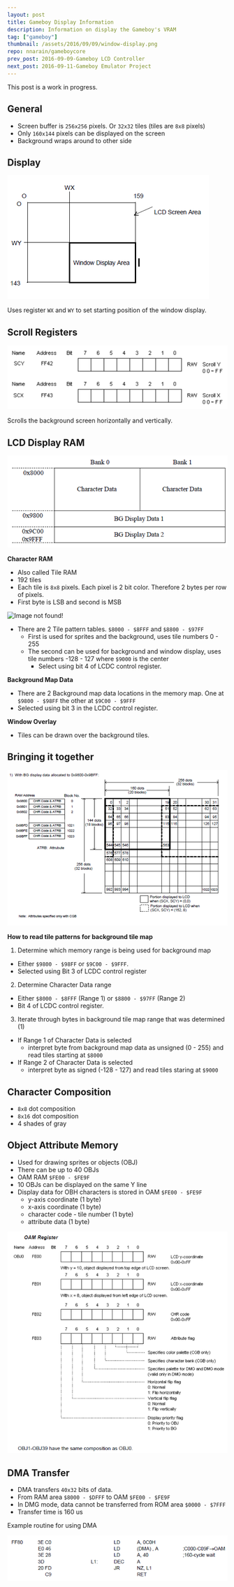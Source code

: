 ```yaml
---
layout: post
title: Gameboy Display Information
description: Information on display the Gameboy's VRAM
tag: ["gameboy"]
thumbnail: /assets/2016/09/09/window-display.png
repo: nnarain/gameboycore
prev_post: 2016-09-09-Gameboy LCD Controller
next_post: 2016-09-11-Gameboy Emulator Project
---
```


This post is a work in progress.

General
-------

* Screen buffer is `256x256` pixels. Or `32x32` tiles (tiles are `8x8` pixels)
* Only `160x144` pixels can be displayed on the screen
* Background wraps around to other side

Display
-------

![Image not found!](/assets/2016/09/09/window-display.png)

Uses register `WX` and `WY` to set starting position of the window display.


Scroll Registers
------------------

![Image not found!](/assets/2016/09/09/scroll-registers.png)

Scrolls the background screen horizontally and vertically.

LCD Display RAM
---------------

![Image not found!](/assets/2016/09/10/display-ram.png)

**Character RAM**

* Also called Tile RAM
* 192 tiles
* Each tile is `8x8` pixels. Each pixel is 2 bit color. Therefore 2 bytes per row of pixels.
* First byte is LSB and second is MSB

![Image not found!](/assets/2016/09/10/pixel.png)

* There are 2 Tile pattern tables. `$8000 - $8FFF` and `$8800 - $97FF`
  * First is used for sprites and the background, uses tile numbers 0 - 255
  * The second can be used for background and window display, uses tile numbers -128 - 127 where `$9000` is the center
    * Select using bit 4 of LCDC control register.


**Background Map Data**

* There are 2 Background map data locations in the memory map. One at `$9800 - $98FF` the other at `$9C00 - $9FFF`
* Selected using bit 3 in the LCDC control register.

**Window Overlay**

* Tiles can be drawn over the background tiles.

Bringing it together
--------------------

![Image not found!](/assets/2016/09/10/scroll-display.png)


**How to read tile patterns for background tile map**

1. Determine which memory range is being used for background map
  * Either `$9800 - $98FF` or `$9C00 - $9FFF`.
  * Selected using Bit 3 of LCDC control register
2. Determine Character Data range
  * Either `$8000 - $8FFF` (Range 1) or `$8800 - $97FF` (Range 2)
  * Bit 4 of LCDC control register.
3. Iterate through bytes in background tile map range that was determined (1)
  * If Range 1 of Character Data is selected
    * interpret byte from background map data as unsigned (0 - 255) and read tiles starting at `$8000`
  * If Range 2 of Character Data is selected
    * interpret byte as signed (-128 - 127) and read tiles staring at `$9000`

Character Composition
---------------------

* `8x8` dot composition
* `8x16` dot composition
* 4 shades of gray


Object Attribute Memory
-----------------------

* Used for drawing sprites or objects (OBJ)
* There can be up to 40 OBJs
* OAM RAM `$FE00 - $FE9F`
* 10 OBJs can be displayed on the same Y line
* Display data for OBH characters is stored in OAM `$FE00 - $FE9F`
    * y-axis coordinate (1 byte)
    * x-axis coordinate (1 byte)
    * character code - tile number (1 byte)
    * attribute data (1 byte)

![Image not found!](/assets/2016/09/10/oam-registers.png)

DMA Transfer
------------

* DMA transfers `40x32` bits of data.
* From RAM area `$8000 - $DFFF` to OAM `$FE00 - $FE9F`
* In DMG mode, data cannot be transferred from ROM area `$0000 - $7FFF`
* Transfer time is 160 us

Example routine for using DMA

![Image not found!](/assets/2016/09/10/example-dma-routine.png)
